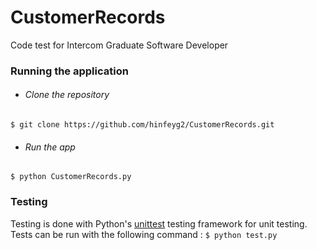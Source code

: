 # CustomerRecords
Code test for Intercom Graduate Software Developer


### Running the application
* ###### Clone the repository
 ```$ git clone https://github.com/hinfeyg2/CustomerRecords.git```
* ###### Run the app
```$ python CustomerRecords.py```

### Testing
Testing is done with Python's [unittest](https://docs.python.org/3/library/unittest.html#module-unittest) testing framework for unit testing. Tests can be run with the following command :
```$ python test.py```
